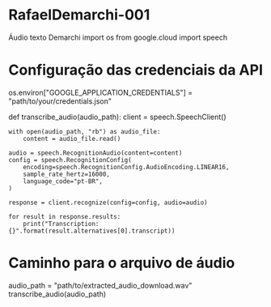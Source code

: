 # RafaelDemarchi-001
Áudio texto Demarchi 
import os
from google.cloud import speech

# Configuração das credenciais da API
os.environ["GOOGLE_APPLICATION_CREDENTIALS"] = "path/to/your/credentials.json"

def transcribe_audio(audio_path):
    client = speech.SpeechClient()

    with open(audio_path, "rb") as audio_file:
        content = audio_file.read()

    audio = speech.RecognitionAudio(content=content)
    config = speech.RecognitionConfig(
        encoding=speech.RecognitionConfig.AudioEncoding.LINEAR16,
        sample_rate_hertz=16000,
        language_code="pt-BR",
    )

    response = client.recognize(config=config, audio=audio)

    for result in response.results:
        print("Transcription: {}".format(result.alternatives[0].transcript))

# Caminho para o arquivo de áudio
audio_path = "path/to/extracted_audio_download.wav"
transcribe_audio(audio_path)
